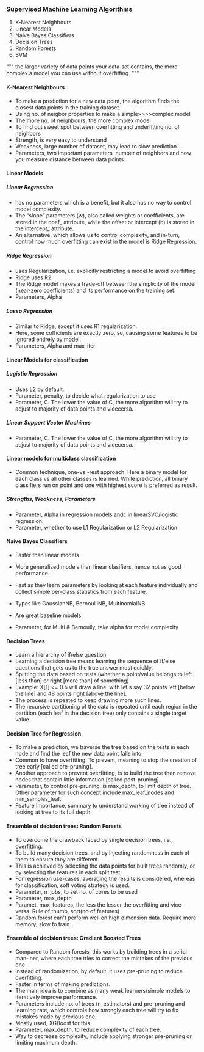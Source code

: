 ### Supervised Machine Learning Algorithms
1. K-Nearest Neighbours
2. Linear Models
3. Naive Bayes Classifiers
4. Decision Trees
5. Random Forests
6. SVM


"""
the larger variety of data points your data‐set contains, the more complex a model you can use without overfitting.
"""

#### K-Nearest Neighbours
 - To make a prediction for a new data point, the algorithm finds the closest data points in the training dataset.
 - Using no. of neigbor properties to make a simple>>>>complex model
 - The more no. of neighbours, the more complex model
 - To find out sweet spot between overfitting and underfitting no. of neighbors
 - Strength, is very easy to understand
 - Weakness, large number of dataset, may lead to slow prediction. 
 - Parameters, two important parameters, number of neighbors and how you measure distance between data points.

#### Linear Models
##### Linear Regression
 - has no parameters,which is a benefit, but it also has no way to control model complexity.
 - The “slope” parameters (w), also called weights or coefficients, are stored in the coef_ attribute, while the offset or intercept (b) is stored in the intercept_ attribute.
 - An alternative, which allows us to control complexity, and in-turn, control how much overfitting can exist in the model is Ridge Regression.

##### Ridge Regression
 - uses Regularization, i.e. explicitly restricting a model to avoid overfitting 
 - Ridge uses R2
 - The Ridge model makes a trade-off between the simplicity of the model (near-zero coefficients) and its performance on the training set.
 - Parameters, Alpha

##### Lasso Regression
 - Similar to Ridge, except it uses R1 regularization.
 - Here, some cofficients are exactly zero, so, causing some features to be ignored entirely by model.
 - Parameters, Alpha and max_iter

#### Linear Models for classification
##### Logistic Regression
 - Uses L2 by default.
 - Parameter, penalty, to decide what regularization to use
 - Parameter, C. The lower the value of C, the more algorithm will try to adjust to majority of data points and vicecersa.
##### Linear Support Vector Machines
 - Parameter, C. The lower the value of C, the more algorithm will try to adjust to majority of data points and vicecersa.

#### Linear models for multiclass classification
 - Common technique, one-vs.-rest approach. Here a binary model for each class vs all other classes is learned. While prediction, all binary classifiers run on point and one with highest score is preferred as result.

##### Strengths, Weakness, Parameters
 - Parameter, Alpha in regression models andc in linearSVC/logistic regression.
 - Parameter, whether to use L1 Regularization or L2 Regularization

#### Naive Bayes Classifiers
 - Faster than linear models
 - More generalized models than linear clasifiers, hence not as good performance.
 - Fast as they learn parameters by looking at each feature individually and collect simple per-class statistics from each feature.
 - Types like GaussianNB, BernoulliNB, MultinomialNB
 - Are great baseline models
  
 - Parameter, for Multi & Bernoully, take alpha for model complexity


#### Decision Trees
 - Learn a hierarchy of if/else question
 - Learning a decision tree means learning the sequence of if/else questions that gets us to the true answer most quickly.
 - Splitting the data based on tests (whether a point/value belongs to left [less than] or right [more than]  of something)
 - Example: X[1] <= 0.5 will draw a line, with let's say 32 points left [below the line] and 48 points right [above the line].
 - The process is repeated to keep drawing more such lines.
 - The recursive partitioning of the data is repeated until each region in the partition (each leaf in the decision tree) only contains a single target value.

#### Decision Tree for Regression
 - To make a prediction, we traverse the tree based on the tests in each node and find the leaf the new data point falls into.
 - Common to have overfitting. To prevent, meaning to stop the creation of tree early [called pre-pruning].
 - Another approach to prevent overfitting, is to build the tree then remove nodes that contain little information [called post-pruning].
 - Parameter, to control pre-pruning, is max_depth, to limit depth of tree. Other parameter for such concept include max_leaf_nodes and min_samples_leaf.
 - Feature Importance, summary to understand working of tree instead of looking at tree to its full depth.

#### Ensemble of decision trees: Random Forests
 - To overcome the drawback faced by single decision trees, i.e., overfitting.
 - To build many decision trees, and by injecting randomness in each of them to ensure they are different.
 - This is achieved by selecting the data points for built trees randomly, or by selecting the features in each split test.
 - For regression use-cases, averaging the results is considered, whereas for classification, soft voting strategy is used.
 - Parameter, n_jobs, to set no. of cores to be used
 - Parameter, max_depth
 - Paramet, max_features, the less the lesser the overfitting and vice-versa. Rule of thumb, sqrt(no of features)
 - Random forest can't perform well on high dimension data. Require more memory, slow to train.

#### Ensemble of decision trees: Gradient Boosted Trees
 - Compared to Random forests, this works by building trees in a serial man‐
ner, where each tree tries to correct the mistakes of the previous one.
 - Instead of randomization, by default, it uses pre-pruning to reduce overfitting.
 - Faster in terms of making predictions.
 - The main idea is to combine as many weak learners/simple models to iteratively improve performance.
 - Parameters include no. of trees (n_estimators) and pre-pruning and learning rate, which controls how strongly each tree will try to fix mistakes made by previous one.
 - Mostly used, XGBoost for this
 - Parameter, max_depth, to reduce complexity of each tree.
 - Way to decrease complexity, include applying stronger pre-pruning or limiting maximum depth.